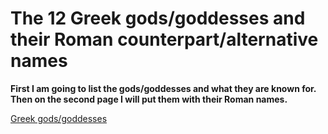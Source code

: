 # The 12 Greek gods/goddesses and their Roman counterpart/alternative names

**First I am going to list the gods/goddesses and what they are known for. Then on the second page I will put them with their Roman names.**

[Greek gods/goddesses](Greek.md)


